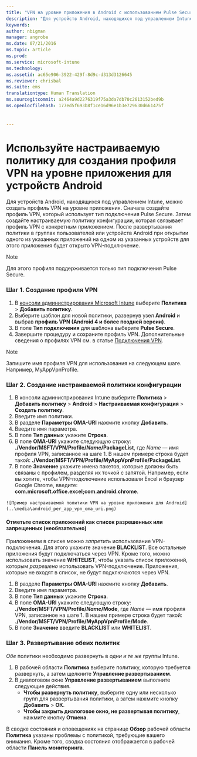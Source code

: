 ```yaml
---
title: "VPN на уровне приложения в Android с использованием Pulse Secure | Microsoft Intune"
description: "Для устройств Android, находящихся под управлением Intune, можно создать профиль VPN на уровне приложения."
keywords: 
author: nbigman
manager: angrobe
ms.date: 07/21/2016
ms.topic: article
ms.prod: 
ms.service: microsoft-intune
ms.technology: 
ms.assetid: ac65e906-3922-429f-8d9c-d313d3126645
ms.reviewer: chrisbal
ms.suite: ems
translationtype: Human Translation
ms.sourcegitcommit: a2464a9d2276319f75a3da7db70c2613152bed9b
ms.openlocfilehash: 177ed5f693b8f1ce16d96e1b3e729630d661475f


---
```


# Используйте настраиваемую политику для создания профиля VPN на уровне приложения для устройств Android

Для устройств Android, находящихся под управлением Intune, можно создать профиль VPN на уровне приложения. Сначала создайте профиль VPN, который использует тип подключения Pulse Secure. Затем создайте настраиваемую политику конфигурации, которая связывает профиль VPN с конкретным приложением. После развертывания политики в группах пользователей или устройств Android при открытии одного из указанных приложений на одном из указанных устройств для этого приложения будет открыто VPN-подключение.

> [!NOTE]
>
> Для этого профиля поддерживается только тип подключения Pulse Secure.


### Шаг 1. Создание профиля VPN

1. В [консоли администрирования Microsoft Intune](https://manage.microsoft.com) выберите **Политика** > **Добавить политику**.
2. Выберите шаблон для новой политики, развернув узел **Android** и выбрав **профиль VPN (Android 4 и более поздней версии)**.
3. В поле **Тип подключения** для шаблона выберите **Pulse Secure**.
4. Завершите процедуру и сохраните профиль VPN. Дополнительные сведения о профилях VPN см. в статье [Подключения VPN](../deploy-use/vpn-connections-in-microsoft-intune.md).

> [!NOTE]
>
> Запишите имя профиля VPN для использования на следующем шаге. Например, MyAppVpnProfile.

### Шаг 2. Создание настраиваемой политики конфигурации

   1. В консоли администрирования Intune выберите **Политика** > **Добавить политику** > **Android** > **Настраиваемая конфигурация** > **Создать политику**.
   2. Введите имя политики.
   3. В разделе **Параметры OMA-URI** нажмите кнопку **Добавить**.
   4. Введите имя параметра.
   5. В поле **Тип данных** укажите **Строка**.
   6. В поле **OMA-URI** укажите следующую строку: **./Vendor/MSFT/VPN/Profile/*Name*/PackageList**, где *Name* — имя профиля VPN, записанное на шаге 1. В нашем примере строка будет такой: **./Vendor/MSFT/VPN/Profile/MyAppVpnProfile/PackageList**.
   7.   В поле **Значение** укажите имена пакетов, которые должны быть связаны с профилем, разделяя их точкой с запятой. Например, если вы хотите, чтобы VPN-подключение использовали Excel и браузер Google Chrome, введите: **com.microsoft.office.excel;com.android.chrome**.


    ![Пример настраиваемой политики VPN на уровне приложения для Android](..\media\android_per_app_vpn_oma_uri.png)

#### Отметьте список приложений как список разрешенных или запрещенных (необязательно)
  Приложениям в списке можно *запретить* использование VPN-подключения. Для этого укажите значение **BLACKLIST**. Все остальные приложения будут подключаться через VPN.
Кроме того, можно использовать значение **WHITELIST**, чтобы указать список приложений, которым *разрешено* использовать VPN-подключение. Приложения, которые не входят в список, не будут подключаются через VPN.
  1.    В разделе **Параметры OMA-URI** нажмите кнопку **Добавить**.
  2.    Введите имя параметра.
  3.    В поле **Тип данных** укажите **Строка**.
  4.    В поле **OMA-URI** укажите следующую строку: **./Vendor/MSFT/VPN/Profile/*Name*/Mode**, где *Name* — имя профиля VPN, записанное на шаге 1. В нашем примере строка будет такой: **./Vendor/MSFT/VPN/Profile/MyAppVpnProfile/Mode**.
  5.    В поле **Значение** введите **BLACKLIST** или **WHITELIST**.



### Шаг 3. Развертывание обеих политик

*Обе* политики необходимо развернуть в *одни и те же* группы Intune.

1.  В рабочей области **Политика** выберите политику, которую требуется развернуть, а затем щелкните **Управление развертыванием**.
2.  В диалоговом окне **Управление развертыванием** выполните следующие действия.
    -   **Чтобы развернуть политику**, выберите одну или несколько групп для развертывания политики, а затем нажмите кнопку **Добавить** > **ОК**.
    -   **Чтобы закрыть диалоговое окно, не развертывая политику**, нажмите кнопку **Отмена**.

В сводке состояния и оповещениях на странице **Обзор** рабочей области **Политика** указаны проблемы с политикой, требующие вашего внимания. Кроме того, сводка состояния отображается в рабочей области **Панель мониторинга**.



<!--HONumber=Aug16_HO3-->



